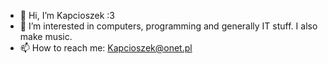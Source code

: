 - 👋 Hi, I’m Kapcioszek :3 
- 👀 I’m interested in computers, programming and generally IT stuff. I also make music.
- 📫 How to reach me: Kapcioszek@onet.pl

<!---
The-one-and-only-Kapcioszek/The-one-and-only-Kapcioszek is a ✨ special ✨ repository because its `README.md` (this file) appears on your GitHub profile.
You can click the Preview link to take a look at your changes.
--->
